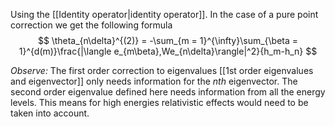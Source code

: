 Using the [[Identity operator|identity operator]]. In the case of a pure point correction we get the following formula
$$
\theta_{n\delta}^{(2)} = -\sum_{m = 1}^{\infty}\sum_{\beta = 1}^{d(m)}\frac{|\langle e_{m\beta},We_{n\delta}\rangle|^2}{h_m-h_n}
$$

*Observe:* The first order correction to eigenvalues [[1st order eigenvalues and eigenvector]] only needs information for the $nth$ eigenvector. The second order eigenvalue defined here needs information from all the energy levels. This means for high energies relativistic effects would need to be taken into account.  